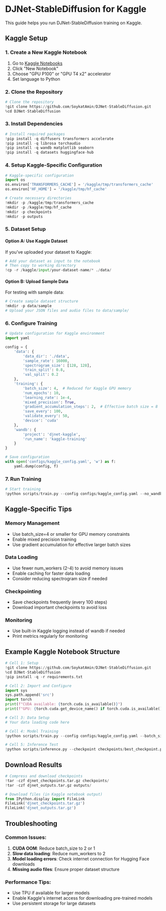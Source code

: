 # DJNet-StableDiffusion for Kaggle

This guide helps you run DJNet-StableDiffusion training on Kaggle.

## Kaggle Setup

### 1. Create a New Kaggle Notebook

1. Go to [Kaggle Notebooks](https://www.kaggle.com/code)
2. Click "New Notebook"
3. Choose "GPU P100" or "GPU T4 x2" accelerator
4. Set language to Python

### 2. Clone the Repository

```python
# Clone the repository
!git clone https://github.com/SoykatAmin/DJNet-StableDiffusion.git
%cd DJNet-StableDiffusion
```

### 3. Install Dependencies

```python
# Install required packages
!pip install -q diffusers transformers accelerate
!pip install -q librosa torchaudio 
!pip install -q wandb matplotlib seaborn
!pip install -q datasets huggingface-hub
```

### 4. Setup Kaggle-Specific Configuration

```python
# Kaggle-specific configuration
import os
os.environ['TRANSFORMERS_CACHE'] = '/kaggle/tmp/transformers_cache'
os.environ['HF_HOME'] = '/kaggle/tmp/hf_cache'

# Create necessary directories
!mkdir -p /kaggle/tmp/transformers_cache
!mkdir -p /kaggle/tmp/hf_cache
!mkdir -p checkpoints
!mkdir -p outputs
```

### 5. Dataset Setup

#### Option A: Use Kaggle Dataset
If you've uploaded your dataset to Kaggle:
```python
# Add your dataset as input to the notebook
# Then copy to working directory
!cp -r /kaggle/input/your-dataset-name/* ./data/
```

#### Option B: Upload Sample Data
For testing with sample data:
```python
# Create sample dataset structure
!mkdir -p data/sample
# Upload your JSON files and audio files to data/sample/
```

### 6. Configure Training

```python
# Update configuration for Kaggle environment
import yaml

config = {
    'data': {
        'data_dir': './data',
        'sample_rate': 16000,
        'spectrogram_size': [128, 128],
        'train_split': 0.8,
        'val_split': 0.2
    },
    'training': {
        'batch_size': 4,  # Reduced for Kaggle GPU memory
        'num_epochs': 10,
        'learning_rate': 1e-4,
        'mixed_precision': True,
        'gradient_accumulation_steps': 2,  # Effective batch size = 8
        'save_every': 100,
        'validate_every': 50,
        'device': 'cuda'
    },
    'wandb': {
        'project': 'djnet-kaggle',
        'run_name': 'kaggle-training'
    }
}

# Save configuration
with open('configs/kaggle_config.yaml', 'w') as f:
    yaml.dump(config, f)
```

### 7. Run Training

```python
# Start training
!python scripts/train.py --config configs/kaggle_config.yaml --no_wandb
```

## Kaggle-Specific Tips

### Memory Management
- Use batch_size=4 or smaller for GPU memory constraints
- Enable mixed precision training
- Use gradient accumulation for effective larger batch sizes

### Data Loading
- Use fewer num_workers (2-4) to avoid memory issues
- Enable caching for faster data loading
- Consider reducing spectrogram size if needed

### Checkpointing
- Save checkpoints frequently (every 100 steps)
- Download important checkpoints to avoid loss

### Monitoring
- Use built-in Kaggle logging instead of wandb if needed
- Print metrics regularly for monitoring

## Example Kaggle Notebook Structure

```python
# Cell 1: Setup
!git clone https://github.com/SoykatAmin/DJNet-StableDiffusion.git
%cd DJNet-StableDiffusion
!pip install -q -r requirements.txt

# Cell 2: Import and Configure
import sys
sys.path.append('src')
import torch
print(f"CUDA available: {torch.cuda.is_available()}")
print(f"GPU: {torch.cuda.get_device_name() if torch.cuda.is_available() else 'None'}")

# Cell 3: Data Setup
# Your data loading code here

# Cell 4: Model Training
!python scripts/train.py --config configs/kaggle_config.yaml --batch_size 4

# Cell 5: Inference Test
!python scripts/inference.py --checkpoint checkpoints/best_checkpoint.pt
```

## Download Results

```python
# Compress and download checkpoints
!tar -czf djnet_checkpoints.tar.gz checkpoints/
!tar -czf djnet_outputs.tar.gz outputs/

# Download files (in Kaggle notebook output)
from IPython.display import FileLink
FileLink('djnet_checkpoints.tar.gz')
FileLink('djnet_outputs.tar.gz')
```

## Troubleshooting

### Common Issues:
1. **CUDA OOM**: Reduce batch_size to 2 or 1
2. **Slow data loading**: Reduce num_workers to 2
3. **Model loading errors**: Check internet connection for Hugging Face downloads
4. **Missing audio files**: Ensure proper dataset structure

### Performance Tips:
- Use TPU if available for larger models
- Enable Kaggle's internet access for downloading pre-trained models
- Use persistent storage for large datasets
